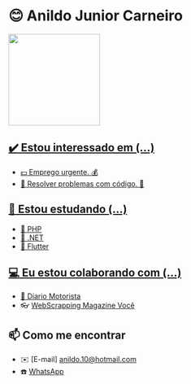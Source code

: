 # :blush: Anildo Junior Carneiro

<div>
  <a href="https://github.com/4nild0">
  <img height="180em" src="https://github-readme-stats.vercel.app/api?locale=pt-br&username=4nild0&show_icons=true&theme=default&include_all_commits=true&count_private=true"/>
</div>

## :heavy_check_mark: Estou interessado em (...)

- :dollar: Emprego urgente. :moneybag:
- :wrench: Resolver problemas com código. :hammer:

## :book: Estou estudando (...)

- :green_book: PHP
- :closed_book: .NET
- :blue_book: Flutter

## :computer: Eu estou colaborando com (...)

- :taxi: [Diario Motorista](https://github.com/4nild0/diario-motorista)
- :eyeglasses: [WebScrapping Magazine Você](https://github.com/4nild0/magazinevoce-php)


## :mailbox: Como me encontrar

- :envelope: [E-mail] anildo.10@hotmail.com
- :phone: [WhatsApp](https://api.whatsapp.com/send?phone=15988086930)
